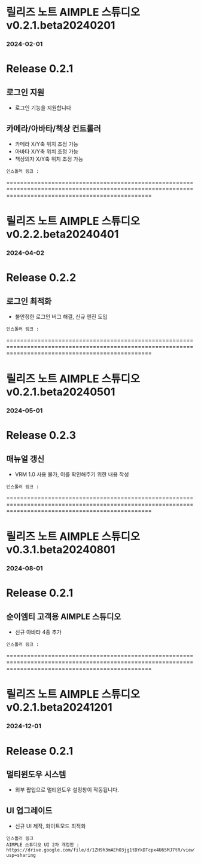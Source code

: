 # 릴리즈 노트 AIMPLE 스튜디오 v0.2.1.beta20240201

### 2024-02-01

# Release 0.2.1
## 로그인 지원 ##
- 로그인 기능을 지원합니다

## 카메라/아바타/책상 컨트롤러
- 카메라 X/Y축 위치 조정 가능
- 아바타 X/Y축 위치 조정 가능
- 책상의자 X/Y축 위치 조정 가능
```
인스톨러 링크 : 
```

======================================================================================================================================================
# 릴리즈 노트 AIMPLE 스튜디오 v0.2.2.beta20240401


### 2024-04-02

# Release 0.2.2
## 로그인 최적화 ##
- 불안정한 로그인 버그 해결, 신규 엔진 도입
```
인스톨러 링크 : 
```

======================================================================================================================================================
# 릴리즈 노트 AIMPLE 스튜디오 v0.2.1.beta20240501

### 2024-05-01

# Release 0.2.3
## 매뉴얼 갱신 ##
- VRM 1.0 사용 불가, 이를 확인해주기 위한 내용 작성
```
인스톨러 링크 : 
```

======================================================================================================================================================
# 릴리즈 노트 AIMPLE 스튜디오 v0.3.1.beta20240801

### 2024-08-01

# Release 0.2.1
## 순이엠티 고객용 AIMPLE 스튜디오 ##
- 신규 아바타 4종 추가
```
인스톨러 링크 : 
```

======================================================================================================================================================
# 릴리즈 노트 AIMPLE 스튜디오 v0.2.1.beta20241201

### 2024-12-01

# Release 0.2.1
## 멀티윈도우 시스템 ##
- 외부 팝업으로 멀티윈도우 설정창이 작동됩니다.

## UI 업그레이드
- 신규 UI 제작, 화이트모드 최적화
```
인스톨러 링크
AIMPLE 스튜디오 UI 2차 개정판 : https://drive.google.com/file/d/1ZH9h3mAEhO3jg1tDYkDTcpx4U65MJ7tR/view?usp=sharing
```
